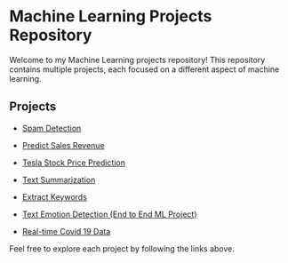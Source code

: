 # Machine Learning Projects Repository

Welcome to my Machine Learning projects repository! This repository contains multiple projects, each focused on a different aspect of machine learning.

## Projects

- [Spam Detection](spam_detection.ipynb)

- [Predict Sales Revenue](Predict_Sales_Revenue)
  
- [Tesla Stock Price Prediction](https://github.com/zsh88/Machine-Learning-Projects-/tree/main/Tesla%20Stock%20Price%20Prediction)

- [Text Summarization](https://github.com/zsh88/Machine-Learning-Projects-/tree/main/Text%20Summarization)

- [Extract Keywords](https://github.com/zsh88/Machine-Learning-Projects-/tree/main/Extract%20Keywords)

- [Text Emotion Detection (End to End ML Project)](https://github.com/zsh88/Machine-Learning-Projects-/tree/main/Text%20Emotion%20Detection%20(End%20to%20End%20ML%20Project))

- [Real-time Covid 19 Data](https://github.com/zsh88/Machine-Learning-Projects-/tree/main/Real-time%20Covid%2019%20Data)


  
Feel free to explore each project by following the links above.
